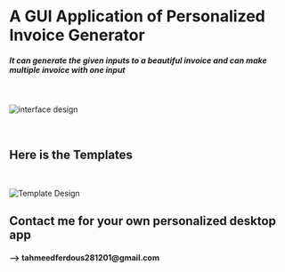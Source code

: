 <h1>A GUI Application of Personalized Invoice Generator</h1>
<h5>It can generate the given inputs to a beautiful invoice and can make multiple invoice with one input</h5>
<br>

![interface design](https://github.com/user-attachments/assets/7c7906be-d4f6-4f97-868d-f1e0cbc24da0)

<br>
<h2>Here is the Templates</h2>
<br>

![Template Design](https://github.com/user-attachments/assets/3e4a8575-00af-4a28-8882-5aa760c337c5)
<h2>Contact me for your own personalized desktop app</h2>
<h4>--> tahmeedferdous281201@gmail.com</h4>
